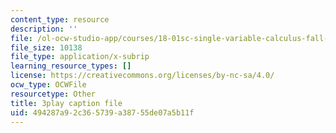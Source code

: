 ```yaml
---
content_type: resource
description: ''
file: /ol-ocw-studio-app/courses/18-01sc-single-variable-calculus-fall-2010/494287a92c365739a38755de07a5b11f_55ncRlBZstA.vtt
file_size: 10138
file_type: application/x-subrip
learning_resource_types: []
license: https://creativecommons.org/licenses/by-nc-sa/4.0/
ocw_type: OCWFile
resourcetype: Other
title: 3play caption file
uid: 494287a9-2c36-5739-a387-55de07a5b11f
---
```

